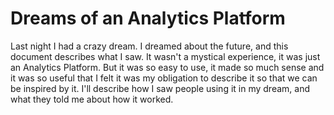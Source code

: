 # Dreams of an Analytics Platform

Last night I had a crazy dream. I dreamed about the future, and this document describes what I saw. It wasn't a mystical experience, it was just an Analytics Platform. But it was so easy to use, it made so much sense and it was so useful that I felt it was my obligation to describe it so that we can be inspired by it. I'll describe how I saw people using it in my dream, and what they told me about how it worked.

```{tableofcontents}
```
